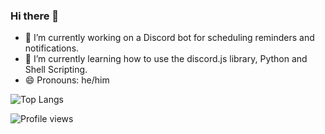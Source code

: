 ### Hi there 👋

<!--
**tangjm/tangjm** is a ✨ _special_ ✨ repository because its `README.md` (this file) appears on your GitHub profile.

Here are some ideas to get you started:

- 🔭 I’m currently working on ...
- 🌱 I’m currently learning ...
- 👯 I’m looking to collaborate on ...
- 🤔 I’m looking for help with ...
- 💬 Ask me about ...
- 📫 How to reach me: ...
- 😄 Pronouns: ...
- ⚡ Fun fact: ...
-->

- 🔭 I’m currently working on a Discord bot for scheduling reminders and notifications.
- 🌱 I’m currently learning how to use the discord.js library, Python and Shell Scripting.
- 😄 Pronouns: he/him

![Top Langs](https://github-readme-stats.vercel.app/api/top-langs/?username=tangjm&layout=compact)

![Profile views](https://komarev.com/ghpvc/?username=tangjm&style=for-the-badge)
